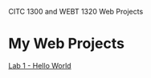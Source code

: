 CITC 1300 and WEBT 1320 Web Projects
<H1>My Web Projects</H1>

<a href="Lab1/index.html">Lab 1 - Hello World</a>